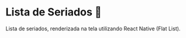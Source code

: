 # Lista de Seriados :mobile_phone_off:

Lista de seriados, renderizada na tela utilizando React Native (Flat List).
